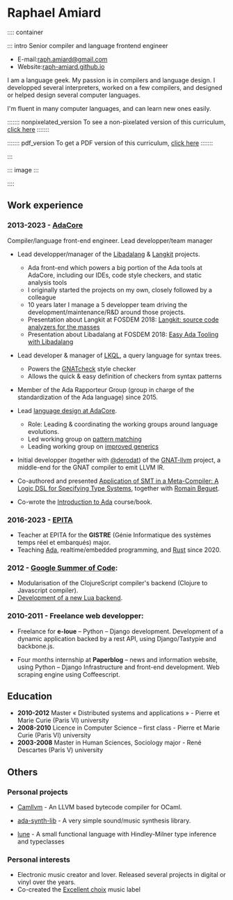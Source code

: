# Raphael Amiard

:::: container

::: intro
Senior compiler and language frontend engineer

* E-mail:[raph.amiard@gmail.com](mailto:raph.amiard@gmail.com)
* Website:[raph-amiard.github.io](https://raph-amiard.github.io)

I am a language geek. My passion is in compilers and language design. I
developped several interpreters, worked on a few compilers, and designed or
helped design several computer languages.

I'm fluent in many computer languages, and can learn new ones easily.

::::::: nonpixelated_version
To see a non-pixelated version of this curriculum, [click here](sans.html)
:::::::

::::::: pdf_version
To get a PDF version of this curriculum, [click here](raphael_amiard_cv.pdf)
:::::::

:::

::: image
:::

::::

## Work experience

### **2013-2023** - [AdaCore](https://www.adacore.com/)

Compiler/language front-end engineer. Lead developper/team manager

* Lead developper/manager of the [Libadalang](https://github.com/AdaCore/libadalang) & [Langkit](https://github.com/AdaCore/libadalang) projects.
    * Ada front-end which powers a big portion of the Ada tools at AdaCore,
      including our IDEs, code style checkers, and static analysis tools
    * I originally started the projects on my own, closely followed by a colleague
    * 10 years later I manage a 5 developper team driving the development/maintenance/R&D around those projects.
    * Presentation about Langkit at FOSDEM 2018: [Langkit: source code analyzers for the masses](https://archive.fosdem.org/2018/schedule/event/code_reviving_the_meta_compiler_dream/)
    * Presentation about Libadalang at FOSDEM 2018: [Easy Ada Tooling with Libadalang](https://archive.fosdem.org/2018/schedule/event/ada_tooling/)

* Lead developer & manager of [LKQL](https://github.com/AdaCore/langkit-query-language), a query language for syntax trees.
    * Powers the [GNATcheck](https://www.adacore.com/static-analysis/gnatcheck)
      style checker
    * Allows the quick & easy definition of checkers from syntax patterns

* Member of the Ada Rapporteur Group (group in charge of the standardization of the Ada language) since 2015.

* Lead [language design at AdaCore](https://github.com/AdaCore/ada-spark-rfcs/).
    * Role: Leading & coordinating the working groups around language evolutions.
    * Led working group on [pattern matching](https://github.com/AdaCore/ada-spark-rfcs/pull/50)
    * Leading working group on [improved generics](https://github.com/AdaCore/ada-spark-rfcs/pull/103)

* Initial developper (together with
  [@derodat](https://github.com/pmderodat)) of the
  [GNAT-llvm](https://github.com/AdaCore/gnat-llvm) project, a middle-end for the GNAT compiler to emit LLVM IR.

* Co-authored and presented [Application of SMT in a Meta-Compiler: A Logic DSL for Specifying Type Systems](https://dblp.org/pid/170/1454.html), together with [Romain Beguet](https://www.linkedin.com/in/romain-beguet-88719a130/).

* Co-wrote the [Introduction to
  Ada](https://learn.adacore.com/pdf_books/courses/intro-to-ada.pdf)
  course/book.

### **2016-2023** - [EPITA](https://www.epita.fr/en/)

* Teacher at EPITA for the **GISTRE** (Génie Informatique des systèmes temps réel et embarqués) major.
* Teaching [Ada](https://en.wikipedia.org/wiki/Ada_(programming_language)),
  realtime/embedded programming, and [Rust](https://www.rust-lang.org/) since 2020.

### **2012** - [Google Summer of Code](https://summerofcode.withgoogle.com/): 

* Modularisation of the ClojureScript compiler's backend (Clojure to Javascript compiler).
* [Development of a new Lua backend](https://github.com/raph-amiard/clojurescript-lua).

### **2010-2011** - Freelance web developper:

* Freelance for **e-loue** – Python – Django development. Development of a dynamic application backed by a rest API, using Django/Tastypie and backbone.js.

* Four months internship at **Paperblog** – news and information website, using Python – Django Infrastructure and front-end development. Web scraping engine using Coffeescript.

## Education

* **2010-2012** Master « Distributed systems and applications » - Pierre et Marie Curie (Paris VI) university
* **2008-2010** Licence in Computer Science – first class - Pierre et Marie Curie (Paris VI) university
* **2003-2008** Master in Human Sciences, Sociology major - René Descartes (Paris V) university

## Others

### Personal projects

* [Camllvm](https://github.com/raph-amiard/CamllVM) - An LLVM based bytecode
  compiler for OCaml.

* [ada-synth-lib](https://github.com/raph-amiard/ada-synth-lib) - A very simple
  sound/music synthesis library.

* [lune](https://github.com/raph-amiard/Lune) - A small functional language
  with Hindley-Milner type inference and typeclasses

### Personal interests

* Electronic music creator and lover. Released several projects in digital or
  vinyl over the years.
* Co-created the [Excellent choix](https://excellentchoix.bandcamp.com/) music label
